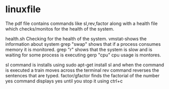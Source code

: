 # linuxfile
The pdf file contains commands like sl,rev,factor along with a health file which checks/monitos for the health of the system.

health.sh
Checking for the health of the system.
vmstat-shows the information about system 
grep "swap" shows that if a process consumes memory it is monitored.
grep "r" shows that the system is slow and is waiting for some process is executing
gerp "cpu"  cpu usage is montores.

sl command is installs using sudo apt-get install sl and when the command is executed a train moves across the terminal
rev command reverses the sentences that are typed.
factor/gfactor finds the factorial of the number
yes command displays yes until you stop it using ctrl+c
